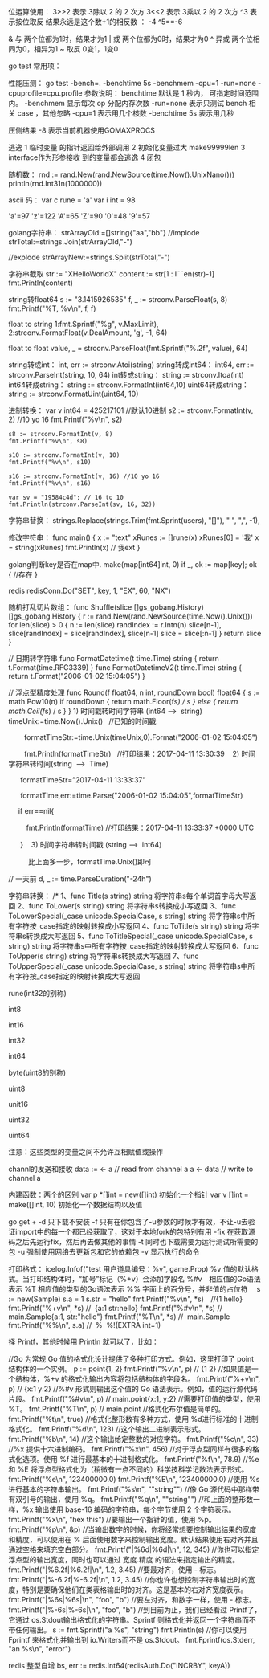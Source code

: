 位运算使用：
3>>2  表示 3除以 2 的 2 次方
3<<2  表示 3乘以 2 的 2 次方
^3 表示按位取反 结果永远是这个数+1的相反数 ： -4  ^5==-6

&	与	两个位都为1时，结果才为1
|	或	两个位都为0时，结果才为0
^	异或	两个位相同为0，相异为1
~	取反	0变1，1变0

go test 常用项：

性能压测：
go test -bench=. -benchtime 5s -benchmem -cpu=1   -run=none -cpuprofile=cpu.profile
参数说明： benchtime 默认是 1 秒内， 可指定时间范围内。
-benchmem 显示每次 op 分配内存次数
-run=none 表示只测试 bench 相关 case ，其他忽略
-cpu=1 表示用几个核数
-benchtime 5s 表示用几秒

压侧结果 -8 表示当前机器使用GOMAXPROCS

逃逸
1  临时变量 的指针返回给外部调用
2  初始化变量过大 make99999len
3  interface作为形参接收 到的变量都会逃逸
4  闭包

随机数：
rnd := rand.New(rand.NewSource(time.Now().UnixNano()))
    println(rnd.Int31n(1000000))

ascii 码：
var c rune = 'a'
var i int = 98

'a'=97 'z'=122 'A'=65  'Z'=90 '0'=48 '9'=57


golang字符串：
strArrayOld:=[]string{"aa","bb"}
//implode
strTotal:=strings.Join(strArrayOld,"-")

//explode
strArrayNew:=strings.Split(strTotal,"-")

字符串截取
str := "XHelloWorldX"
content := str[1 : l˜˜en(str)-1]
fmt.Println(content)


string转float64
s := "3.1415926535"
f, _ := strconv.ParseFloat(s, 8)
fmt.Printf("%T, %v\n", f, f)

float to string
 1:fmt.Sprintf("%g", v.MaxLimit),
 2:strconv.FormatFloat(v.DealAmount, 'g', -1, 64)

float to float
value, _ = strconv.ParseFloat(fmt.Sprintf("%.2f", value), 64)

string转成int：
int, err := strconv.Atoi(string)
string转成int64：
int64, err := strconv.ParseInt(string, 10, 64)
int转成string：
string := strconv.Itoa(int)
int64转成string：
string := strconv.FormatInt(int64,10)
uint64转成string：
string := strconv.FormatUint(uint64, 10)

进制转换：
var v int64 = 425217101 //默认10进制
	s2 := strconv.FormatInt(v, 2) //10 yo 16
	fmt.Printf("%v\n", s2)

	s8 := strconv.FormatInt(v, 8)
	fmt.Printf("%v\n", s8)

	s10 := strconv.FormatInt(v, 10)
	fmt.Printf("%v\n", s10)

	s16 := strconv.FormatInt(v, 16) //10 yo 16
	fmt.Printf("%v\n", s16)

	var sv = "19584c4d"; // 16 to 10
	fmt.Println(strconv.ParseInt(sv, 16, 32))

字符串替换：
strings.Replace(strings.Trim(fmt.Sprint(users), "[]"), " ", ",", -1),



修改字符串：
func main() {
    x := "text"
    xRunes := []rune(x)
    xRunes[0] = '我'
    x = string(xRunes)
    fmt.Println(x)  // 我ext
}

golang判断key是否在map中.  make(map[int64]int, 0)
if _, ok := map[key]; ok {
//存在
}

redis
redisConn.Do("SET", key, 1, "EX", 60, "NX")

随机打乱切片数组：
func Shuffle(slice []gs_gobang.History) []gs_gobang.History {
    r := rand.New(rand.NewSource(time.Now().Unix()))
    for len(slice) > 0 {
        n := len(slice)
        randIndex := r.Intn(n)
        slice[n-1], slice[randIndex] = slice[randIndex], slice[n-1]
        slice = slice[:n-1]
    }
    return slice
}

// 日期转字符串
func FormatDatetime(t time.Time) string {
    return t.Format(time.RFC3339)
}
func FormatDatetimeV2(t time.Time) string {
    return t.Format("2006-01-02 15:04:05")
}

// 浮点型精度处理
func Round(f float64, n int, roundDown bool) float64 {
    s := math.Pow10(n)
    if roundDown {
        return math.Floor(f*s) / s
    } else {
        return math.Ceil(f*s) / s
    }
}
1) 时间戳转时间字符串 (int64 —>  string)
        timeUnix:=time.Now().Unix()   //已知的时间戳

        formatTimeStr:=time.Unix(timeUnix,0).Format("2006-01-02 15:04:05")

        fmt.Println(formatTimeStr)   //打印结果：2017-04-11 13:30:39
   2) 时间字符串转时间(string  —>  Time)

      formatTimeStr=”2017-04-11 13:33:37”

      formatTime,err:=time.Parse("2006-01-02 15:04:05",formatTimeStr)

     if err==nil{

         fmt.Println(formatTime) //打印结果：2017-04-11 13:33:37 +0000 UTC

      }
   3) 时间字符串转时间戳 (string —>  int64)

          比上面多一步，formatTime.Unix()即可

// 一天前
    d, _ := time.ParseDuration("-24h")


字符串转换：
/*
1、func Title(s string) string
将字符串s每个单词首字母大写返回
2、func ToLower(s string) string
将字符串s转换成小写返回
3、func ToLowerSpecial(_case unicode.SpecialCase, s string) string
将字符串s中所有字符按_case指定的映射转换成小写返回
4、func ToTitle(s string) string
将字符串s转换成大写返回
5、func ToTitleSpecial(_case unicode.SpecialCase, s string) string
将字符串s中所有字符按_case指定的映射转换成大写返回
6、func ToUpper(s string) string
将字符串s转换成大写返回
7、func ToUpperSpecial(_case unicode.SpecialCase, s string) string
将字符串s中所有字符按_case指定的映射转换成大写返回



rune(int32的别称)

int8

int16

int32

int64

byte(uint8的别称)

uint8

unit16

uint32

uint64

注意：这些类型的变量之间不允许互相赋值或操作

channl的发送和接收
data := <- a // read from channel a
a <- data // write to channel a

内建函数：两个的区别
var p *[]int = new([]int)      初始化一个指针
var v []int = make([]int, 10)  初始化一个数据结构以及值


go get +
-d 只下载不安装
-f 只有在你包含了-u参数的时候才有效，不让-u去验证import中的每一个都已经获取了，这对于本地fork的包特别有用
-fix 在获取源码之后先运行fix，然后再去做其他的事情
-t 同时也下载需要为运行测试所需要的包
-u 强制使用网络去更新包和它的依赖包
-v 显示执行的命令


打印格式：
    icelog.Infof("test 用户道具编号：%v", game.Prop)
%v  值的默认格式。当打印结构体时，“加号”标记（%+v）会添加字段名
%#v　相应值的Go语法表示
%T  相应值的类型的Go语法表示
%%  字面上的百分号，并非值的占位符　
s := new(Sample)
    s.a = 1
    s.str = "hello"
    fmt.Printf("%v\n", *s)　//{1 hello}
    fmt.Printf("%+v\n", *s) //  {a:1 str:hello}
    fmt.Printf("%#v\n", *s) // main.Sample{a:1, str:"hello"}
    fmt.Printf("%T\n", *s)   //  main.Sample
    fmt.Printf("%%\n", s.a) //  %  %!(EXTRA int=1)


择 Printf，其他时候用 Println 就可以了，比如：

//Go 为常规 Go 值的格式化设计提供了多种打印方式。例如，这里打印了 point 结构体的一个实例。
p := point{1, 2}
fmt.Printf("%v\n", p) // {1 2}
//如果值是一个结构体，%+v 的格式化输出内容将包括结构体的字段名。
fmt.Printf("%+v\n", p) // {x:1 y:2}
//%#v 形式则输出这个值的 Go 语法表示。例如，值的运行源代码片段。
fmt.Printf("%#v\n", p) // main.point{x:1, y:2}
//需要打印值的类型，使用 %T。
fmt.Printf("%T\n", p) // main.point
//格式化布尔值是简单的。
fmt.Printf("%t\n", true)
//格式化整形数有多种方式，使用 %d进行标准的十进制格式化。
fmt.Printf("%d\n", 123)
//这个输出二进制表示形式。
fmt.Printf("%b\n", 14)
//这个输出给定整数的对应字符。
fmt.Printf("%c\n", 33)
//%x 提供十六进制编码。
fmt.Printf("%x\n", 456)
//对于浮点型同样有很多的格式化选项。使用 %f 进行最基本的十进制格式化。
fmt.Printf("%f\n", 78.9)
//%e 和 %E 将浮点型格式化为（稍微有一点不同的）科学技科学记数法表示形式。
fmt.Printf("%e\n", 123400000.0)
fmt.Printf("%E\n", 123400000.0)
//使用 %s 进行基本的字符串输出。
fmt.Printf("%s\n", "\"string\"")
//像 Go 源代码中那样带有双引号的输出，使用 %q。
fmt.Printf("%q\n", "\"string\"")
//和上面的整形数一样，%x 输出使用 base-16 编码的字符串，每个字节使用 2 个字符表示。
fmt.Printf("%x\n", "hex this")
//要输出一个指针的值，使用 %p。
fmt.Printf("%p\n", &p)
//当输出数字的时候，你将经常想要控制输出结果的宽度和精度，可以使用在 % 后面使用数字来控制输出宽度。默认结果使用右对齐并且通过空格来填充空白部分。
fmt.Printf("|%6d|%6d|\n", 12, 345)
//你也可以指定浮点型的输出宽度，同时也可以通过 宽度.精度 的语法来指定输出的精度。
fmt.Printf("|%6.2f|%6.2f|\n", 1.2, 3.45)
//要最对齐，使用 - 标志。
fmt.Printf("|%-6.2f|%-6.2f|\n", 1.2, 3.45)
//你也许也想控制字符串输出时的宽度，特别是要确保他们在类表格输出时的对齐。这是基本的右对齐宽度表示。
fmt.Printf("|%6s|%6s|\n", "foo", "b")
//要左对齐，和数字一样，使用 - 标志。
fmt.Printf("|%-6s|%-6s|\n", "foo", "b")
//到目前为止，我们已经看过 Printf了，它通过 os.Stdout输出格式化的字符串。Sprintf 则格式化并返回一个字符串而不带任何输出。
s := fmt.Sprintf("a %s", "string")
fmt.Println(s)
//你可以使用 Fprintf 来格式化并输出到 io.Writers而不是 os.Stdout。
fmt.Fprintf(os.Stderr, "an %s\n", "error")


redis 整型自增
  bs, err := redis.Int64(redisAuth.Do("INCRBY", keyA))


